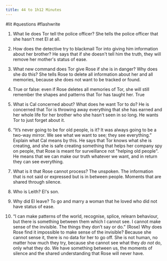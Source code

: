 ```yaml
---
title: 44 to 1h12 Minutes
---
```

#lit #questions #flashwrite 

1) What lie does Tor tell the police officer?
She tells the police officer that she hasn't met El at all.

2) How does the detective try to blackmail Tor into giving him information about her brother?
He says that if she doesn't tell him the truth, they will remove her mother's status of ease.

3) What new command does Tor give Rose if she is in danger? Why does she do this?
She tells Rose to delete all information about her and all memories, because she does not want to be tracked or found.

4) True or false: even if Rose deletes all memories of Tor, she will still remember the shapes and patterns that Tor has taught her.
True

5) What is Cal concerned about? What does he want Tor to do?
He is concerned that Tor is throwing away everything that she has earned and her whole life for her brother who she hasn't seen in so long. He wants Tor to just forget about it.

6) “It’s never going to be for old people, is it? It was always going to be a two-way mirror. We see what we want to see; they see everything.” Explain what Cal means by this.
He says that Tor knows what she is creating, and she is safe creating something that helps her company spy on people, that Rose is meant for surveillance not "helping old people". He means that we can make our truth whatever we want, and in return they can see everything.

7) What is it that Rose cannot process?
The unspoken. The information that is not said or expressed but is in between people. Moments that are shared through silence.

8) Who is Leith?
El's son.

9) Why did El leave?
To go and marry a woman that he loved who did not have status of ease.

10) “I can make patterns of the world, recognise, splice, relearn behaviour, but there is something between them which I cannot see. I cannot make sense of the invisible. The things they don’t say or do.” (Rose) Why does Rose find it impossible to make sense of the invisible?
Because she cannot sense it, there is no data for her to go off. She is not human, no matter how much they try, because she cannot see what they *do not* do, only what they do. We have something between us, the moments of silence and the shared understanding that Rose will never have.